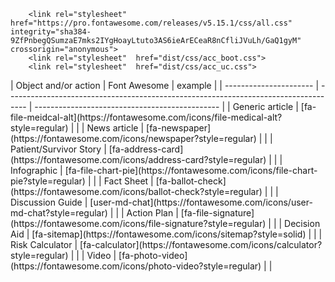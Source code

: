         <link rel="stylesheet" href="https://pro.fontawesome.com/releases/v5.15.1/css/all.css" integrity="sha384-9ZfPnbegQSumzaE7mks2IYgHoayLtuto3AS6ieArECeaR8nCfliJVuLh/GaQ1gyM" crossorigin="anonymous">
        <link rel="stylesheet"  href="dist/css/acc_boot.css">
        <link rel="stylesheet"  href="dist/css/acc_uc.css">
<div class="table">
| Object and/or action   | Font Awesome                                                                        | example                                        |
| ---------------------- | ----------------------------------------------------------------------------------- | ---------------------------------------------- |
| Generic article        | [fa-file-meidcal-alt](https://fontawesome.com/icons/file-medical-alt?style=regular) | <i class="fas font_5 fa-file-medical-alt"></i>|
| News article           | [fa-newspaper](https://fontawesome.com/icons/newspaper?style=regular)               | <i class="far font_5 fa-newspaper"></i>        |
| Patient/Survivor Story | [fa-address-card](https://fontawesome.com/icons/address-card?style=regular)         | <i class="fal font_5 fa-address-card"></i>     |
| Infographic            | [fa-file-chart-pie](https://fontawesome.com/icons/file-chart-pie?style=regular)     | <i class="fal font_5 fa-file-chart-pie"></i>   |
| Fact Sheet            | [fa-ballot-check](https://fontawesome.com/icons/ballot-check?style=regular)     | <i class="fal font_5 fa-ballot-check"></i>   |
| Discussion Guide      | [user-md-chat](https://fontawesome.com/icons/user-md-chat?style=regular)     | <i class="fal font_5 fa-user-md-chat"></i>   |
| Action Plan            | [fa-file-signature](https://fontawesome.com/icons/file-signature?style=regular)     | <i class="fal font_5 fa-file-signature"></i>   |
| Decision Aid            | [fa-sitemap](https://fontawesome.com/icons/sitemap?style=solid)     | <i class="fal font_5 fa-sitemap"></i>   |
| Risk Calculator            | [fa-calculator](https://fontawesome.com/icons/calculator?style=regular)     | <i class="fal font_5 fa-calculator"></i>   |
| Video            | [fa-photo-video](https://fontawesome.com/icons/photo-video?style=regular)     | <i class="fal font_5 fa-photo-video"></i>   |











</div>